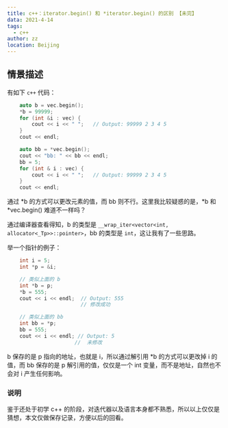 ```yaml
---
title: c++：iterator.begin() 和 *iterator.begin() 的区别 【未完】
data: 2021-4-14
tags: 
  - c++
author: zz
location: Beijing
---
```


## 情景描述

有如下 `c++` 代码：

```cpp
    auto b = vec.begin();
    *b = 99999;
    for (int &i : vec) {
        cout << i << " ";   // Output: 99999 2 3 4 5
    }
    cout << endl;

    auto bb = *vec.begin(); 
    cout << "bb: " << bb << endl;
    bb = 5;
    for (int & i : vec) {
        cout << i << " ";   // Output: 99999 2 3 4 5
    }
    cout << endl;
```

通过 *b 的方式可以更改元素的值，而 bb 则不行。这里我比较疑惑的是，*b 和 *vec.begin() 难道不一样吗？

通过编译器查看得知，b 的类型是 `__wrap_iter<vector<int, allocator<_Tp>>::pointer>`，bb 的类型是 `int`，这让我有了一些思路。

举一个指针的例子：

```cpp
    int i = 5;
    int *p = &i;

    // 类似上面的 b
    int *b = p;
    *b = 555;
    cout << i << endl;  // Output: 555
                        // 修改成功

    // 类似上面的 bb
    int bb = *p;
    bb = 555;
    cout << i << endl; // Output: 5
                      //  未修改
```

b 保存的是 p 指向的地址，也就是 i，所以通过解引用 *b 的方式可以更改掉 i 的值，而 bb 保存的是 p 解引用的值，仅仅是一个 int 变量，而不是地址，自然也不会对 i 产生任何影响。

### 说明

鉴于还处于初学 c++ 的阶段，对迭代器以及语言本身都不熟悉，所以以上仅仅是猜想，本文仅做保存记录，方便以后的回看。



<Vssue :title="$title" />